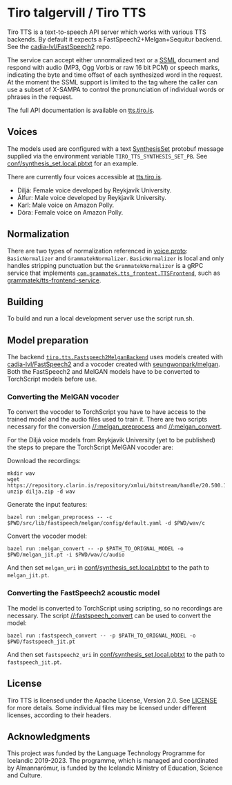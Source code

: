 # Tiro talgervill / Tiro TTS

Tiro TTS is a text-to-speech API server which works with various TTS backends. By default it expects a FastSpeech2+Melgan+Sequitur backend. See the [cadia-lvl/FastSpeech2](https://github.com/cadia-lvl/FastSpeech2/tree/080603e6707ae4b8eae6832db7220116e4b4df3b) repo. 

The service can accept either unnormalized text or a [SSML](https://www.w3.org/TR/speech-synthesis11/) document and respond with audio (MP3, Ogg Vorbis or raw 16 bit PCM) or speech marks, indicating the byte and time offset of each synthesized word in the request. At the moment the SSML support is limited to the <phoneme> tag where the caller can use a subset of X-SAMPA to control the pronunciation of individual words or phrases in the request.

The full API documentation is available on [tts.tiro.is](https://tts.tiro.is/).

## Voices

The models used are configured with a text [SynthesisSet](proto/tiro/tts/voice.proto) protobuf message supplied via the
environment variable `TIRO_TTS_SYNTHESIS_SET_PB`. See [conf/synthesis_set.local.pbtxt](conf/synthesis_set.local.pbtxt) for an example. 

There are currently four voices accessible at [tts.tiro.is](https://tts.tiro.is/). 
- Diljá: Female voice developed by Reykjavík University.
- Álfur: Male voice developed by Reykjavík University. 
- Karl: Male voice on Amazon Polly.
- Dóra: Female voice on Amazon Polly.

## Normalization

There are two types of normalization referenced in [voice.proto](proto/tiro/tts/voice.proto): `BasicNormalizer` and
`GrammatekNormalizer`.  `BasicNormalizer` is local and only handles stripping punctuation but the `GrammatekNormalizer` is a gRPC service that implements [`com.grammatek.tts_frontent.TTSFrontend`](https://github.com/grammatek/tts-frontend-api/blob/54ae2943375dd368ea94e5d869f71bdcc671a3cd/services/tts_frontend_service.proto),
such as [grammatek/tts-frontend-service](https://github.com/grammatek/tts-frontend-service).

## Building

To build and run a local development server use the script run.sh.

## Model preparation

The backend [`tiro.tts.Fastspeech2MelganBackend`](proto/tiro/tts/voice.proto)
uses models created with
[cadia-lvl/FastSpeech2](https://github.com/cadia-lvl/FastSpeech2/tree/080603e6707ae4b8eae6832db7220116e4b4df3b)
and a vocoder created with
[seungwonpark/melgan](https://github.com/seungwonpark/melgan). Both the
FastSpeech2 and MelGAN models have to be converted to TorchScript models before
use. 

### Converting the MelGAN vocoder

To convert the vocoder to TorchScript you have to have access to the trained
model and the audio files used to train it. There are two scripts necessary for
the conversion [//:melgan\_preprocess](src/lib/fastspeech/melgan/preprocess.py)
and [//:melgan\_convert](src/scripts/melgan_convert.py).

For the Diljá voice models from Reykjavik University (yet to be published) the
steps to prepare the TorchScript MelGAN vocoder are:

Download the recordings:

    mkdir wav
    wget https://repository.clarin.is/repository/xmlui/bitstream/handle/20.500.12537/104/dilja.zip
    unzip dilja.zip -d wav

Generate the input features:

    bazel run :melgan_preprocess -- -c $PWD/src/lib/fastspeech/melgan/config/default.yaml -d $PWD/wav/c

Convert the vocoder model:

    bazel run :melgan_convert -- -p $PATH_TO_ORIGNAL_MODEL -o $PWD/melgan_jit.pt -i $PWD/wav/c/audio

And then set `melgan_uri` in
[conf/synthesis\_set.local.pbtxt](conf/synthesis_set.local.pbtxt) to the path to
`melgan_jit.pt`.

### Converting the FastSpeech2 acoustic model

The model is converted to TorchScript using scripting, so no recordings are
necessary. The script
[//:fastspeech\_convert](src/scripts/fastspeech_convert.py) can be used to
convert the model:

    bazel run :fastspeech_convert -- -p $PATH_TO_ORIGNAL_MODEL -o $PWD/fastspeech_jit.pt

And then set `fastspeech2_uri` in
[conf/synthesis\_set.local.pbtxt](conf/synthesis_set.local.pbtxt) to the path to
`fastspeech_jit.pt`.

## License

Tiro TTS is licensed under the Apache License, Version 2.0. See [LICENSE](LICENSE) for more details. Some individual files may be licensed under different licenses, according to their headers.

## Acknowledgments

This project was funded by the Language Technology Programme for Icelandic 2019-2023. The programme, which is managed and coordinated by Almannarómur, is funded by the Icelandic Ministry of Education, Science and Culture.

